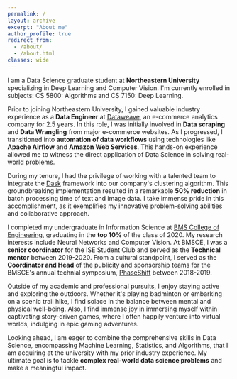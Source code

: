 ```yaml
---
permalink: /
layout: archive
excerpt: "About me"
author_profile: true
redirect_from: 
  - /about/
  - /about.html
classes: wide
---
```

I am a Data Science graduate student at <b>Northeastern University</b> specializing in Deep Learning and Computer Vision. I'm currently enrolled in subjects: CS 5800: Algorithms and CS 7150: Deep Learning.

Prior to joining Northeastern University, I gained valuable industry experience as a <b>Data Engineer</b> at [Dataweave](https://dataweave.com/), an e-commerce analytics company for 2.5 years. In this role, I was initially involved in <b>Data scraping</b> and <b>Data Wrangling</b> from major e-commerce websites. As I progressed, I transitioned into <b>automation of data workflows</b> using technologies like <b>Apache Airflow</b> and <b>Amazon Web Services</b>. This hands-on experience allowed me to witness the direct application of Data Science in solving real-world problems.

During my tenure, I had the privilege of working with a talented team to integrate the [Dask](https://www.dask.org/) framework into our company's clustering algorithm. This groundbreaking implementation resulted in a remarkable <b>50% reduction</b> in batch processing time of text and image data. I take immense pride in this accomplishment, as it exemplifies my innovative problem-solving abilities and collaborative approach.

I completed my undergraduate in Information Science at [BMS College of Engineering](https://www.bmsce.ac.in/), graduating in the <b>top 10%</b> of the class of 2020. My research interests include Neural Networks and Computer Vision. At BMSCE, I was a <b>senior coordinator</b> for the ISE Student Club and served as the <b>Technical mentor</b> between 2019-2020. From a cultural standpoint, I served as the <b>Coordinator and Head</b> of the publicity and sponsorship teams for the BMSCE's annual technial symposium, [PhaseShift](https://www.instagram.com/bmsce_phaseshift/?hl=en) between 2018-2019.

Outside of my academic and professional pursuits, I enjoy staying active and exploring the outdoors. Whether it's playing badminton or embarking on a scenic trail hike, I find solace in the balance between mental and physical well-being. Also, I find immense joy in immersing myself within captivating story-driven games, where I often happily venture into virtual worlds, indulging in epic gaming adventures.

Looking ahead, I am eager to combine the comprehensive skills in Data Science, encompassing Machine Learning, Statistics, and Algorithms, that I am acquiring at the university with my prior industry experience. My ultimate goal is to tackle <b>complex real-world data science problems</b> and make a meaningful impact.